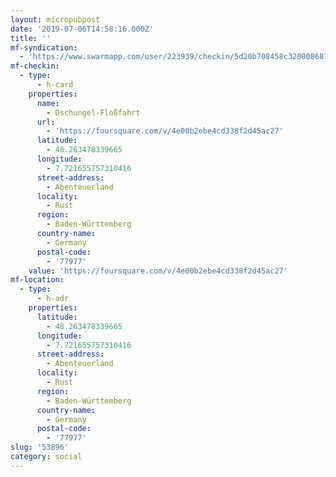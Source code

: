 ```yaml
---
layout: micropubpost
date: '2019-07-06T14:58:16.000Z'
title: ''
mf-syndication:
  - 'https://www.swarmapp.com/user/223939/checkin/5d20b708458c320008687dce'
mf-checkin:
  - type:
      - h-card
    properties:
      name:
        - Dschungel-Floßfahrt
      url:
        - 'https://foursquare.com/v/4e00b2ebe4cd338f2d45ac27'
      latitude:
        - 48.263478339665
      longitude:
        - 7.721655757310416
      street-address:
        - Abenteuerland
      locality:
        - Rust
      region:
        - Baden-Württemberg
      country-name:
        - Germany
      postal-code:
        - '77977'
    value: 'https://foursquare.com/v/4e00b2ebe4cd338f2d45ac27'
mf-location:
  - type:
      - h-adr
    properties:
      latitude:
        - 48.263478339665
      longitude:
        - 7.721655757310416
      street-address:
        - Abenteuerland
      locality:
        - Rust
      region:
        - Baden-Württemberg
      country-name:
        - Germany
      postal-code:
        - '77977'
slug: '53896'
category: social
---
```

